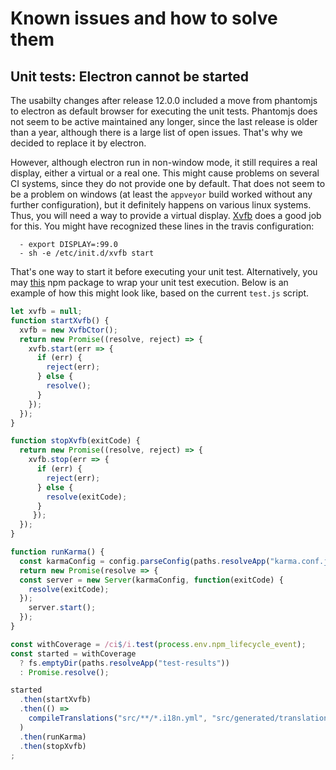 # Known issues and how to solve them

## Unit tests: Electron cannot be started

The usabilty changes after release 12.0.0 included a move from phantomjs to electron as default browser for executing the unit tests. Phantomjs does not seem to be active maintained any longer, since the last release is older than a year, although there is a large list of open issues. That's why we decided to replace it by electron.

However, although electron run in non-window mode, it still requires a real display, either a virtual or a real one. This might cause problems on several CI systems, since they do not provide one by default. That does not seem to be a problem on windows (at least the `appveyor` build worked without any further configuration), but it definitely happens on various linux systems. Thus, you will need a way to provide a virtual display. [Xvfb](https://linux.die.net/man/1/xvfb) does a good job for this. You might have recognized these lines in the travis configuration:
```
  - export DISPLAY=:99.0
  - sh -e /etc/init.d/xvfb start
```
That's one way to start it before executing your unit test. Alternatively, you may [this](https://www.npmjs.com/package/xvfb) npm package to wrap your unit test execution. Below is an example of how this might look like, based on the current `test.js` script.
```javascript
let xvfb = null;
function startXvfb() {
  xvfb = new XvfbCtor();
  return new Promise((resolve, reject) => {
    xvfb.start(err => {
      if (err) {
        reject(err);
      } else {
        resolve();
      }
    });
  });
}

function stopXvfb(exitCode) {
  return new Promise((resolve, reject) => {
    xvfb.stop(err => {
      if (err) {
        reject(err);
      } else {
        resolve(exitCode);
      }
     });
  });
}

function runKarma() {
  const karmaConfig = config.parseConfig(paths.resolveApp("karma.conf.js"));
  return new Promise(resolve => {
  const server = new Server(karmaConfig, function(exitCode) {
    resolve(exitCode);
  });
    server.start();
  });
}

const withCoverage = /ci$/i.test(process.env.npm_lifecycle_event);
const started = withCoverage
  ? fs.emptyDir(paths.resolveApp("test-results"))
  : Promise.resolve();

started
  .then(startXvfb)
  .then(() =>
    compileTranslations("src/**/*.i18n.yml", "src/generated/translations.ts")
  )
  .then(runKarma)
  .then(stopXvfb)
;


```